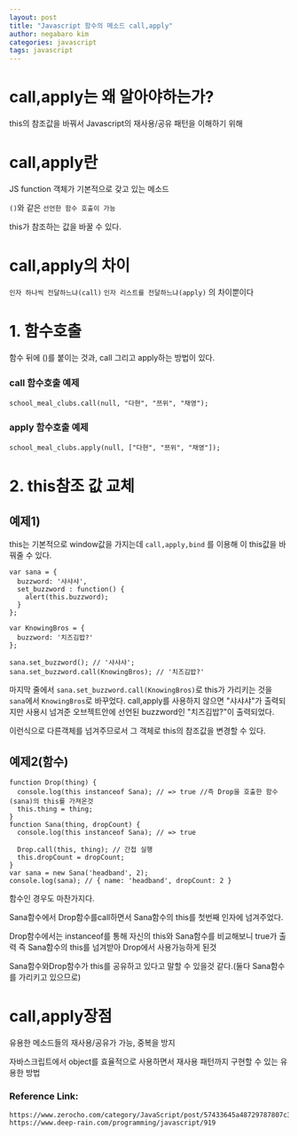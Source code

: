 ```yaml
---
layout: post
title: "Javascript 함수의 메소드 call,apply"
author: negabaro kim
categories: javascript
tags: javascript
---
```


# call,apply는 왜 알아야하는가?

this의 참조값을 바꿔서 Javascript의 재사용/공유 패턴을 이해하기 위해

# call,apply란

JS function 객체가 기본적으로 갖고 있는 메소드

`()`와 같은 `선언한 함수 호출이 가능`

this가 참조하는 값을 바꿀 수 있다.

# call,apply의 차이

`인자 하나씩 전달하느냐(call)` `인자 리스트를 전달하느냐(apply)` 의 차이뿐이다

# 1. 함수호출

함수 뒤에 ()를 붙이는 것과, call 그리고 apply하는 방법이 있다.

### call 함수호출 예제

```
school_meal_clubs.call(null, "다현", "쯔위", "채영");
```

### apply 함수호출 예제

```
school_meal_clubs.apply(null, ["다현", "쯔위", "채영"]);
```

# 2. this참조 값 교체

## 예제1)

this는 기본적으로 window값을 가지는데 `call,apply,bind` 를 이용해 이 this값을 바꿔줄 수 있다.

```
var sana = {
  buzzword: '샤샤샤',
  set_buzzword : function() {
    alert(this.buzzword);
  }
};

var KnowingBros = {
  buzzword: '치즈김밥?'
};

sana.set_buzzword(); // '샤샤샤';
sana.set_buzzword.call(KnowingBros); // '치즈김밥?'
```

마지막 줄에서 `sana.set_buzzword.call(KnowingBros)`로 this가 가리키는 것을 `sana`에서 `KnowingBros`로 바꾸었다.
call,apply를 사용하지 않으면 "샤샤샤"가 출력되지만 사용시 넘겨준 오브젝트안에 선언된 buzzword인 "치즈김밥?"이 출력되었다.

이런식으로 다른객체를 넘겨주므로서 그 객체로 this의 참조값을 변경할 수 있다.

## 예제2(함수)

```
function Drop(thing) {
  console.log(this instanceof Sana); // => true //즉 Drop을 호출한 함수(sana)의 this를 가져온것
  this.thing = thing;
}
function Sana(thing, dropCount) {
  console.log(this instanceof Sana); // => true

  Drop.call(this, thing); // 간접 실행
  this.dropCount = dropCount;
}
var sana = new Sana('headband', 2);
console.log(sana); // { name: 'headband', dropCount: 2 }
```

함수인 경우도 마찬가지다.

Sana함수에서 Drop함수를call하면서 Sana함수의 this를 첫번째 인자에 넘겨주었다.

Drop함수에서는 instanceof를 통해 자신의 this와 Sana함수를 비교해보니 true가 출력
즉 Sana함수의 this를 넘겨받아 Drop에서 사용가능하게 된것

Sana함수와Drop함수가 this를 공유하고 있다고 말할 수 있을것 같다.(둘다 Sana함수를 가리키고 있으므로)

# call,apply장점

유용한 메소드들의 재사용/공유가 가능, 중복을 방지

자바스크립트에서 object를 효율적으로 사용하면서 재사용 패턴까지 구현할 수 있는 유용한 방법

### Reference Link:

```
https://www.zerocho.com/category/JavaScript/post/57433645a48729787807c3fd
https://www.deep-rain.com/programming/javascript/919
```
